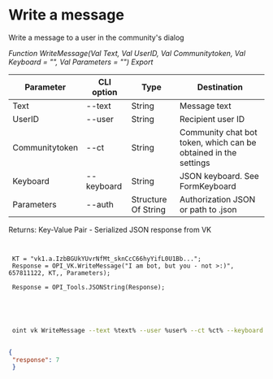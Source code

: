 ﻿---
sidebar_position: 3
---

# Write a message
 Write a message to a user in the community's dialog


*Function WriteMessage(Val Text, Val UserID, Val Communitytoken, Val Keyboard = "", Val Parameters = "") Export*

 | Parameter | CLI option | Type | Destination |
 |-|-|-|-|
 | Text | --text | String | Message text |
 | UserID | --user | String | Recipient user ID |
 | Communitytoken | --ct | String | Community chat bot token, which can be obtained in the settings |
 | Keyboard | --keyboard | String | JSON keyboard. See FormKeyboard |
 | Parameters | --auth | Structure Of String | Authorization JSON or path to .json |

 
 Returns: Key-Value Pair - Serialized JSON response from VK

```bsl title="Code example"
	
 
 KТ = "vk1.a.IzbBGUkYUvrNfMt_sknCcC66hyYifL0U1Bb...";
 Response = OPI_VK.WriteMessage("I am bot, but you - not >:)", 657811122, KТ,, Parameters);
 
 Response = OPI_Tools.JSONString(Response);
 

	
```

```sh title="CLI command example"
 
 oint vk WriteMessage --text %text% --user %user% --ct %ct% --keyboard %keyboard% --auth %auth%


```


```json title="Result"

{
 "response": 7
 }

```

